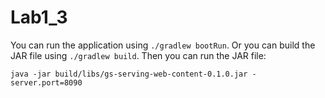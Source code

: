# Lab1_3

You can run the application using ```./gradlew bootRun```. 
Or you can build the JAR file using ```./gradlew build```. Then you can run the JAR file:

```java -jar build/libs/gs-serving-web-content-0.1.0.jar -server.port=8090```
